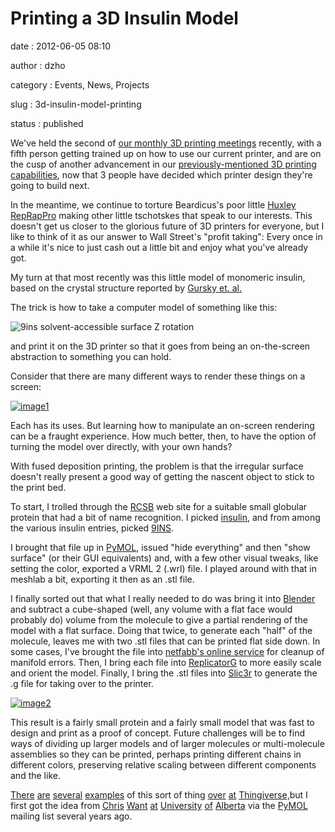 Printing a 3D Insulin Model
===========================

date
:   2012-06-05 08:10

author
:   dzho

category
:   Events, News, Projects

slug
:   3d-insulin-model-printing

status
:   published

We've held the second of [our monthly 3D printing
meetings](http://twitter.com/#!/interlockroc/statuses/200546366982848512)
recently, with a fifth person getting trained up on how to use our
current printer, and are on the cusp of another advancement in our
[previously-mentioned 3D printing
capabilities](http://interlockroc.org/2012/03/21/quick-open-house-recap/),
now that 3 people have decided which printer design they're going to
build next.

In the meantime, we continue to torture Beardicus's poor little [Huxley
RepRapPro](http://reprappro.com/Huxley) making other little tschotskes
that speak to our interests. This doesn't get us closer to the glorious
future of 3D printers for everyone, but I like to think of it as our
answer to Wall Street's "profit taking": Every once in a while it's nice
to just cash out a little bit and enjoy what you've already got.

My turn at that most recently was this little model of monomeric
insulin, based on the crystal structure reported by [Gursky et.
al.](http://www.ncbi.nlm.nih.gov/pubmed/1504238)

The trick is how to take a computer model of something like this:

![9ins solvent-accessible surface Z
rotation](http://deejoe.etrumeus.com/interlock/9ins/9ins.gif)

and print it on the 3D printer so that it goes from being an
on-the-screen abstraction to something you can hold.

Consider that there are many different ways to render these things on a
screen:

[![image1](http://interlockroc.wpengine.com/wp-content/uploads/2012/05/montage2.png)](http://interlockroc.wpengine.com/wp-content/uploads/2012/05/montage2.png)

Each has its uses. But learning how to manipulate an on-screen rendering
can be a fraught experience. How much better, then, to have the option
of turning the model over directly, with your own hands?

With fused deposition printing, the problem is that the irregular
surface doesn't really present a good way of getting the nascent object
to stick to the print bed.

To start, I trolled through the [RCSB](http://www.rcsb.org) web site for
a suitable small globular protein that had a bit of name recognition. I
picked [insulin](http://en.wikipedia.org/wiki/Insulin), and from among
the various insulin entries, picked
[9INS](http://www.rcsb.org/pdb/explore/explore.do?structureId=9ins).

I brought that file up in [PyMOL](http://pymol.org), issued "hide
everything" and then "show surface" (or their GUI equivalents) and, with
a few other visual tweaks, like setting the color, exported a VRML 2
(.wrl) file. I played around with that in meshlab a bit, exporting it
then as an .stl file.

I finally sorted out that what I really needed to do was bring it into
[Blender](http://www.blender.org) and subtract a cube-shaped (well, any
volume with a flat face would probably do) volume from the molecule to
give a partial rendering of the model with a flat surface. Doing that
twice, to generate each "half" of the molecule, leaves me with two .stl
files that can be printed flat side down. In some cases, I've brought
the file into [netfabb's online service](http://cloud.netfabb.com) for
cleanup of manifold errors. Then, I bring each file into
[ReplicatorG](http://replicat.org) to more easily scale and orient the
model. Finally, I bring the .stl files into [Slic3r](http://slic3r.org)
to generate the .g file for taking over to the printer.

[![image2](http://interlockroc.wpengine.com/wp-content/uploads/2012/05/IMG_4786-300x225.jpg)](http://interlockroc.wpengine.com/wp-content/uploads/2012/05/IMG_4786.jpg)

This result is a fairly small protein and a fairly small model that was
fast to design and print as a proof of concept. Future challenges will
be to find ways of dividing up larger models and of larger molecules or
multi-molecule assemblies so they can be printed, perhaps printing
different chains in different colors, preserving relative scaling
between different components and the like.

[There](http://www.thingiverse.com/thing:12283)
[are](http://www.thingiverse.com/thing:18928)
[several](http://www.thingiverse.com/thing:3511)
[examples](http://www.thingiverse.com/thing:21577) of this sort of thing
[over](http://www.thingiverse.com/thing:21527)
[at](http://www.thingiverse.com/thing:19989)
[Thingiverse,](http://www.thingiverse.com/)but I first got the idea from
[Chris](http://www.mail-archive.com/pymol-users@lists.sourceforge.net/msg01394.html)
[Want](http://bebop.cns.ualberta.ca/~cwant/wgallin-pymol.jpg)
[at](http://bebop.cns.ualberta.ca/~cwant/wgallin-3d-printed.jpg)
[University](http://www.mail-archive.com/pymol-users@lists.sourceforge.net/msg04210.html)
[of](http://bebop.cns.ualberta.ca/~cwant/pymol_wrl/pymol_1tii.jpg)
[Alberta](http://bebop.cns.ualberta.ca/~cwant/pymol_wrl/pymol_1tii_print.jpg)
via the [PyMOL](http://www.pymol.org) mailing list several years ago.
